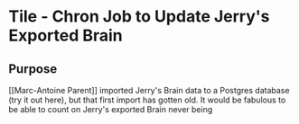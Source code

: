 # Tile - Chron Job to Update Jerry's Exported Brain
## Purpose
[[Marc-Antoine Parent]] imported Jerry's Brain data to a Postgres database (try it out here), but that first import has gotten old. It would be fabulous to be able to count on Jerry's exported Brain never being 